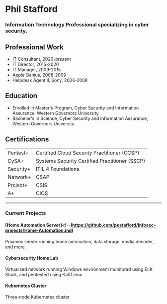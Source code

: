 # Phil Stafford
### Information Technology Professional specializing in cyber security.

## Professional Work

- IT Consultant, 2020-present
- IT Director, 2015-2020
- IT Manager, 2009-2015
- Apple Genius, 2008-2009
- Helpdesk Agent II, Sony, 2006-2008

## Education

- Enrolled in Master's Program, Cyber Security and Information Assurance, Western Governors University
- Bachelor's in Science, Cyber Security and Information Assurance, Western Governors University

 ## Certifications
|         |        |
| --- | ---|
| Pentest+              | Certified Cloud Security Practitioner (CCSP)      |
| CySA+                 | Systems Security Certified Practitioner (SSCP)       |
| Security+             | ITIL 4 Foundations |
| Network+              | CSAP
| Project+              | CSIS
| A+                    | CIOS
---

### Current Projects

#### [Home Automation Server]<!--(https://github.com/pestafford/infosec-projects/Home-Automation.md)
Proxmox server running home automation, data storage, media decoder, and more.


#### Cybersecurity Home Lab
Virtualized network running Windows environment monitored using ELK Stack, and pentested using Kali Linux


#### Kubernetes Cluster
Three-node Kubernetes cluster


<!--
**pestafford/pestafford** is a ✨ _special_ ✨ repository because its `README.md` (this file) appears on your GitHub profile.

Here are some ideas to get you started:

- 🔭 I’m currently working on ...
- 🌱 I’m currently learning ...
- 👯 I’m looking to collaborate on ...
- 🤔 I’m looking for help with ...
- 💬 Ask me about ...
- 📫 How to reach me: ...
- 😄 Pronouns: ...
- ⚡ Fun fact: ...
-->
